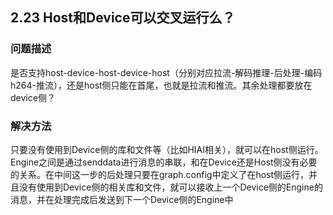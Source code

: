 ## 2.23 Host和Device可以交叉运行么？
### 问题描述
是否支持host-device-host-device-host（分别对应拉流-解码推理-后处理-编码h264-推流），还是host侧只能在首尾，也就是拉流和推流。其余处理都要放在device侧？
### 解决方法
只要没有使用到Device侧的库和文件等（比如HIAI相关），就可以在host侧运行。Engine之间是通过senddata进行消息的串联，和在Device还是Host侧没有必要的关系。在中间这一步的后处理只要在graph.config中定义了在host侧运行，并且没有使用到Device侧的相关库和文件，就可以接收上一个Device侧的Engine的消息，并在处理完成后发送到下一个Device侧的Engine中

